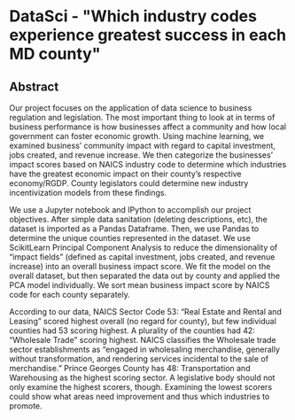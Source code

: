 # DataSci - "Which industry codes experience greatest success in each MD county"

## Abstract
  Our project focuses on the application of data science to business regulation and legislation. The most important thing to look at in terms of business performance is how businesses affect a community and how local government can foster economic growth. Using machine learning, we examined business’ community impact with regard to capital investment, jobs created, and revenue increase. We then categorize the businesses’ impact scores based on NAICS industry code to determine which industries have the greatest economic impact on their county’s respective economy/RGDP. County legislators could determine new industry incentivization models from these findings.

  We use a Jupyter notebook and IPython to accomplish our project objectives. After simple data sanitation (deleting descriptions, etc), the dataset is imported as a Pandas Dataframe. Then, we use Pandas to determine the unique counties represented in the dataset. We use ScikitLearn Principal Component Analysis to reduce the dimensionality of “impact fields” (defined as capital investment, jobs created, and revenue increase) into an overall business impact score. We fit the model on the overall dataset, but then separated the data out by county and applied the PCA model individually. We sort mean business impact score by NAICS code for each county separately. 

  According to our data, NAICS Sector Code 53: “Real Estate and Rental and Leasing” scored highest overall (no regard for county), but few individual counties had 53 scoring highest. A plurality of the counties had 42: “Wholesale Trade” scoring highest. NAICS classifies the Wholesale trade sector establishments as “engaged in wholesaling merchandise, generally without transformation, and rendering services incidental to the sale of merchandise.”  Prince Georges County has 48: Transportation and Warehousing as the highest scoring sector. A legislative body should not only examine the highest scorers, though. Examining the lowest scorers could show what areas need improvement and thus which industries to promote.


